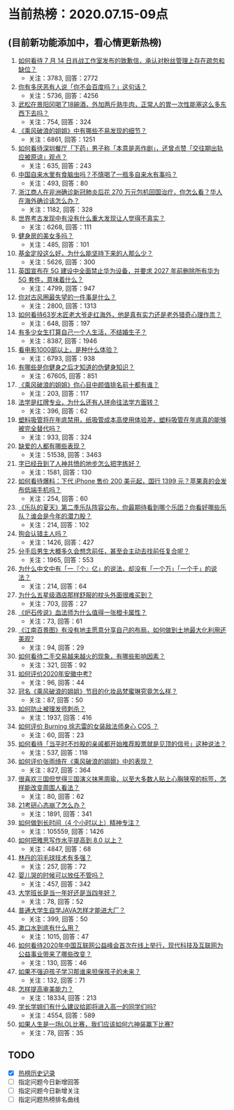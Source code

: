 # 当前热榜：2020.07.15-09点
## (目前新功能添加中，看心情更新热榜)
1. [如何看待 7 月 14 日肖战工作室发布的致歉信，承认对粉丝管理上存在疏忽和缺位？](https://www.zhihu.com/question/406914039)
    * 关注：3783, 回答：2772
2. [你有多厌恶有人说「你不会百度吗？」这句话？](https://www.zhihu.com/question/402667323)
    * 关注：5736, 回答：4256
3. [武松在景阳冈喝了18碗酒，外加两斤熟牛肉，正常人的胃一次性能塞这么多东西下去吗？](https://www.zhihu.com/question/36171900)
    * 关注：754, 回答：324
4. [《乘风破浪的姐姐》中有哪些不易发现的细节？](https://www.zhihu.com/question/401056846)
    * 关注：6861, 回答：1251
5. [如何看待深圳餐厅「下药」男子称「本意是恶作剧」，还曾点赞「交往期出轨应被原谅」观点？](https://www.zhihu.com/question/406831450)
    * 关注：635, 回答：243
6. [中国自来水里有食脑虫吗？不慎喝了一瓶多自来水有事吗？](https://www.zhihu.com/question/311474997)
    * 关注：493, 回答：80
7. [浙江商人在非洲确诊新冠肺炎后花 270 万元包机回国治疗，你怎么看？华人在海外确诊该怎么办？](https://www.zhihu.com/question/406805838)
    * 关注：1182, 回答：328
8. [世界考古发现中有没有什么重大发现让人觉得不真实？](https://www.zhihu.com/question/373617071)
    * 关注：6268, 回答：111
9. [健身房的美女多吗？](https://www.zhihu.com/question/406406343)
    * 关注：485, 回答：101
10. [基金定投这么好，为什么能坚持下来的人那么少？](https://www.zhihu.com/question/267534527)
    * 关注：5626, 回答：300
11. [英国宣布在 5G 建设中全面禁止华为设备，并要求 2027 年前删除所有华为 5G 套件，意味着什么？](https://www.zhihu.com/question/406901391)
    * 关注：4799, 回答：947
12. [你对古风圈最失望的一件事是什么？](https://www.zhihu.com/question/280473418)
    * 关注：2800, 回答：1313
13. [如何看待63岁木匠老大爷走红海外，他是真有实力还是老外猎奇心理作祟？](https://www.zhihu.com/question/406728579)
    * 关注：648, 回答：197
14. [有多少女生打算自己一个人生活，不结婚生子？](https://www.zhihu.com/question/386754887)
    * 关注：8387, 回答：1946
15. [看电影1000部以上，是种什么体验？](https://www.zhihu.com/question/41348958)
    * 关注：6793, 回答：938
16. [有哪些是你健身之后才知道的伪健身知识？](https://www.zhihu.com/question/303672817)
    * 关注：67605, 回答：851
17. [《乘风破浪的姐姐》你心目中颜值排名前十都有谁？](https://www.zhihu.com/question/401032566)
    * 关注：203, 回答：117
18. [法学是红牌专业，为什么还有人拼命往法学方面转？](https://www.zhihu.com/question/406032500)
    * 关注：396, 回答：62
19. [塑料吸管将在年底禁用，纸吸管成本高使用体验差，塑料吸管在年底真的能够被完全替代吗？](https://www.zhihu.com/question/406611319)
    * 关注：933, 回答：324
20. [缺爱的人都有哪些表现？](https://www.zhihu.com/question/40315645)
    * 关注：51538, 回答：3463
21. [字已经丑到了人神共愤的地步怎么把字练好？](https://www.zhihu.com/question/25058494)
    * 关注：1581, 回答：130
22. [如何看待爆料：下代 iPhone 售价 200 美元起，国行 1399 元？苹果真的会发布低端手机吗？](https://www.zhihu.com/question/406642634)
    * 关注：254, 回答：60
23. [《乐队的夏天》第二季乐队阵容公布，你最期待看到哪个乐团？你看好哪些乐队？谁会是今年的潜力股？](https://www.zhihu.com/question/406908450)
    * 关注：214, 回答：102
24. [狗会认错主人吗？](https://www.zhihu.com/question/24267182)
    * 关注：1426, 回答：427
25. [分手后男生大概多久会想念前任，甚至会主动去找前任复合呢？](https://www.zhihu.com/question/266819385)
    * 关注：1965, 回答：553
26. [为什么中文中有「一『个』亿」的说法，却没有「一个万」「一个千」的说法？](https://www.zhihu.com/question/406200560)
    * 关注：214, 回答：64
27. [为什么五星级酒店那样舒服的枕头外面很难买到？](https://www.zhihu.com/question/19978603)
    * 关注：703, 回答：27
28. [《炉石传说》血法师为什么值得一张橙卡属性？](https://www.zhihu.com/question/406187792)
    * 关注：73, 回答：61
29. [《江南百景图》有没有地主愿意分享自己的布局，如何做到土地最大化利用还美观?](https://www.zhihu.com/question/405929266)
    * 关注：94, 回答：29
30. [如何看待二手交易越来越火的现象，有哪些影响因素？](https://www.zhihu.com/question/406873658)
    * 关注：321, 回答：92
31. [如何评价2020年安徽中考?](https://www.zhihu.com/question/332863165)
    * 关注：96, 回答：44
32. [冠名《乘风破浪的姐姐》节目的化妆品梵蜜琳究竟怎么样？](https://www.zhihu.com/question/405291210)
    * 关注：87, 回答：50
33. [如何防止被理发师刺杀？](https://www.zhihu.com/question/399960047)
    * 关注：1937, 回答：416
34. [如何评价 Burning 徐志雷的女装敌法师身心 COS ？](https://www.zhihu.com/question/406325749)
    * 关注：60, 回答：23
35. [如何看待「当平时不炒股的亲戚都开始推荐股票就是见顶的信号」这种说法？](https://www.zhihu.com/question/406589474)
    * 关注：537, 回答：118
36. [如何评价张雨绮在《乘风破浪的姐姐》中的表现？](https://www.zhihu.com/question/400959148)
    * 关注：827, 回答：364
37. [很喜欢三国但觉得三国演义抹黑周瑜，以至大多数人贴上心胸狭窄的标签，怎样能改变周围人看法？](https://www.zhihu.com/question/406208461)
    * 关注：80, 回答：62
38. [21考研心态崩了怎么办？](https://www.zhihu.com/question/392154986)
    * 关注：1891, 回答：341
39. [如何做到长时间（4 个小时以上）精神专注？](https://www.zhihu.com/question/20883403)
    * 关注：105559, 回答：1426
40. [如何把雅思写作水平提高到 8.0 以上？](https://www.zhihu.com/question/21133796)
    * 关注：4847, 回答：68
41. [林丹的羽毛球技术有多强？](https://www.zhihu.com/question/322128294)
    * 关注：257, 回答：72
42. [婴儿哭的时候可以放任不管吗？](https://www.zhihu.com/question/399052527)
    * 关注：457, 回答：342
43. [大学班长是当一年好还是当四年好？](https://www.zhihu.com/question/406388625)
    * 关注：78, 回答：52
44. [普通大学生自学JAVA怎样才能进大厂？](https://www.zhihu.com/question/387717615)
    * 关注：399, 回答：50
45. [漱口水到底有什么用？](https://www.zhihu.com/question/19575981)
    * 关注：1015, 回答：47
46. [如何看待2020年中国互联网公益峰会首次在线上举行，现代科技及互联网为公益事业带来了哪些改变？](https://www.zhihu.com/question/406944347)
    * 关注：130, 回答：46
47. [如果不强迫孩子学习那谁来担保孩子的未来？](https://www.zhihu.com/question/405617919)
    * 关注：132, 回答：71
48. [怎样提高审美能力？](https://www.zhihu.com/question/24317568)
    * 关注：18334, 回答：213
49. [学长学姐们有什么建议给即将进入高一的同学们吗?](https://www.zhihu.com/question/281737071)
    * 关注：4554, 回答：589
50. [如果人生是一场LOL比赛，我们应该如何六神装赢下比赛?](https://www.zhihu.com/question/403301195)
    * 关注：78, 回答：35
## TODO
* [x] [热榜历史记录](hot_history/AllHot.md)
* [ ] 指定问题今日新增回答
* [ ] 指定问题今日新增关注
* [ ] 指定问题热榜排名曲线
